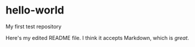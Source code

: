 # hello-world
My first test repository

Here's my edited README file. I think it accepts Markdown, which is *great*.
